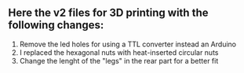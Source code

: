 ## Here the v2 files for 3D printing with the following changes:

1. Remove the led holes for using a TTL converter instead an Arduino
2. I replaced the hexagonal nuts with heat-inserted circular nuts
3. Change the lenght of the "legs" in the rear part for a better fit
